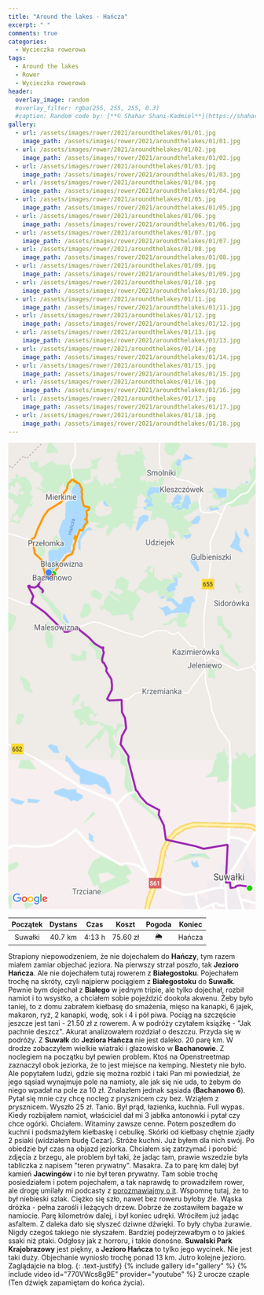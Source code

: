 ```yaml
---
title: "Around the lakes - Hańcza"
excerpt: " "
comments: true
categories:
  - Wycieczka rowerowa
tags:
  - Around the lakes
  - Rower  
  - Wycieczka rowerowa
header:
  overlay_image: random
  #overlay_filter: rgba(255, 255, 255, 0.3)
  #caption: Random code by: [**© Shahar Shani-Kadmiel**](https://shaharkadmiel.github.io)"
gallery:
  - url: /assets/images/rower/2021/aroundthelakes/01/01.jpg
    image_path: /assets/images/rower/2021/aroundthelakes/01/01.jpg
  - url: /assets/images/rower/2021/aroundthelakes/01/02.jpg
    image_path: /assets/images/rower/2021/aroundthelakes/01/02.jpg
  - url: /assets/images/rower/2021/aroundthelakes/01/03.jpg
    image_path: /assets/images/rower/2021/aroundthelakes/01/03.jpg
  - url: /assets/images/rower/2021/aroundthelakes/01/04.jpg
    image_path: /assets/images/rower/2021/aroundthelakes/01/04.jpg
  - url: /assets/images/rower/2021/aroundthelakes/01/05.jpg
    image_path: /assets/images/rower/2021/aroundthelakes/01/05.jpg
  - url: /assets/images/rower/2021/aroundthelakes/01/06.jpg
    image_path: /assets/images/rower/2021/aroundthelakes/01/06.jpg
  - url: /assets/images/rower/2021/aroundthelakes/01/07.jpg
    image_path: /assets/images/rower/2021/aroundthelakes/01/07.jpg
  - url: /assets/images/rower/2021/aroundthelakes/01/08.jpg
    image_path: /assets/images/rower/2021/aroundthelakes/01/08.jpg
  - url: /assets/images/rower/2021/aroundthelakes/01/09.jpg
    image_path: /assets/images/rower/2021/aroundthelakes/01/09.jpg
  - url: /assets/images/rower/2021/aroundthelakes/01/10.jpg
    image_path: /assets/images/rower/2021/aroundthelakes/01/10.jpg
  - url: /assets/images/rower/2021/aroundthelakes/01/11.jpg
    image_path: /assets/images/rower/2021/aroundthelakes/01/11.jpg
  - url: /assets/images/rower/2021/aroundthelakes/01/12.jpg
    image_path: /assets/images/rower/2021/aroundthelakes/01/12.jpg
  - url: /assets/images/rower/2021/aroundthelakes/01/13.jpg
    image_path: /assets/images/rower/2021/aroundthelakes/01/13.jpg
  - url: /assets/images/rower/2021/aroundthelakes/01/14.jpg
    image_path: /assets/images/rower/2021/aroundthelakes/01/14.jpg
  - url: /assets/images/rower/2021/aroundthelakes/01/15.jpg
    image_path: /assets/images/rower/2021/aroundthelakes/01/15.jpg
  - url: /assets/images/rower/2021/aroundthelakes/01/16.jpg
    image_path: /assets/images/rower/2021/aroundthelakes/01/16.jpg
  - url: /assets/images/rower/2021/aroundthelakes/01/17.jpg
    image_path: /assets/images/rower/2021/aroundthelakes/01/17.jpg
  - url: /assets/images/rower/2021/aroundthelakes/01/18.jpg
    image_path: /assets/images/rower/2021/aroundthelakes/01/18.jpg
---
```

![mapka](/assets/images/rower/2021/aroundthelakes/01/mapka.png)

|Początek|Dystans|Czas|Koszt|Pogoda|Koniec|
|:---:|:---:|:---:|:---:|:---:|:---:|
|Suwałki|40.7 km|4:13 h|75.60 zł|🌦️|Hańcza|

Strapiony niepowodzeniem, że nie dojechałem do **Hańczy**, tym razem miałem zamiar objechać jeziora. Na pierwszy strzał poszło, tak **Jezioro Hańcza**. Ale nie dojechałem tutaj rowerem z **Białegostoku**. Pojechałem trochę na skróty, czyli najpierw pociągiem z **Białegostoku** do **Suwałk**. Pewnie bym dojechał z **Białego** w jednym tripie, ale tylko dojechał, rozbił namiot i to wsystko, a chciałem sobie pojeździć dookoła akwenu. Żeby było taniej, to z domu zabrałem kiełbasę do smażenia, mięso na kanapki, 6 jajek, makaron, ryż, 2 kanapki, wodę, sok i 4 i pół piwa. Pociąg na szczęście jeszcze jest tani - 21.50 zł z rowerem. A w podróży czytałem książkę - "Jak pachnie deszcz". Akurat analizowałem rozdział o deszczu. Przyda się w podróży. Z **Suwałk** do **Jeziora Hańcza** nie jest daleko. 20 parę km. W drodze zobaczyłem wielkie wiatraki i głazowisko w **Bachanowie**. Z noclegiem na początku był pewien problem. Ktoś na Openstreetmap zaznaczyl obok jeziorka, że  to jest miejsce na kemping. Niestety nie było. Ale popytałem ludzi, gdzie się można rozbić i taki Pan mi powiedział, że jego sąsiad wynajmuje pole na namioty, ale jak się nie uda, to żebym do niego wpadał na pole za 10 zł. Znalazłem jednak sąsiada (**Bachanowo 6**). Pytał się mnie czy chcę nocleg z prysznicem czy bez. Wziąłem z prysznicem. Wyszło 25 zł. Tanio. Był prąd, łazienka, kuchnia. Full wypas. Kiedy rozbijałem namiot, właściciel dał mi 3 jabłka antonowki i pytał czy chce ogórki. Chciałem. Witaminy zawsze cenne. Potem poszedłem do kuchni i podsmażyłem kiełbaskę i cebulkę. Skórki od kiełbasy chętnie zjadły 2 psiaki (widziałem budę Cezar). Stróże kuchni. Już byłem dla nich swój. Po obiedzie był czas na objazd jeziorka. Chciałem się zatrzymać i porobić zdjęcia z brzegu, ale problem był taki, że jadąc tam, prawie wszedzie była tabliczka z napisem "teren prywatny". Masakra. Za to parę km dalej był kamień **Jacwingów** i to nie był teren prywatny. Tam sobie trochę posiedziałem i potem pojechałem, a tak naprawdę to prowadziłem rower, ale drogę umilały mi podcasty z [porozmawiajmy o it](https://porozmawiajmyoit.pl/). Wspomnę tutaj, że to był niebieski szlak. Ciężko się szło, nawet bez roweru byłoby źle. Wąska dróżka - pełna zarośli i leżących drzew. Dobrze że zostawiłem bagaże w namiocie. Parę kilometrów dalej, i był koniec udręki. Wróciłem już jadąc asfaltem. Z daleka dało się słyszeć dziwne dźwięki. To były chyba żurawie. Nigdy czegoś takiego nie słyszałem. Bardziej podejrzewałbym o to jakieś ssaki niż ptaki. Odgłosy jak z horroru, i takie donośne. **Suwalski Park Krajobrazowy** jest piękny, a **Jezioro Hańcza** to tylko jego wycinek. Nie jest taki duży. Objechanie wyniosło trochę ponad 13 km. Jutro kolejne jezioro. Zaglądajcie na blog.
{: .text-justify}
{% include gallery id="gallery" %}
{% include video id="770VWcs8g9E" provider="youtube" %}
2 urocze czaple (Ten dźwięk zapamiętam do końca życia).
